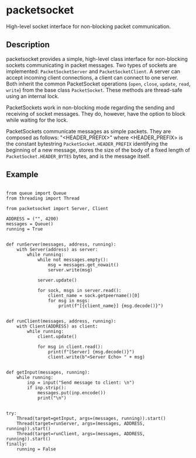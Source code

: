 # packetsocket

High-level socket interface for non-blocking packet communication.

## Description

packetsocket provides a simple, high-level class interface for non-blocking
sockets communicating in packet messages. Two types of sockets
are implemented: `PacketSocketServer` and `PacketSocketClient`. A server can accept incoming
client connections, a client can connect to one server. Both inherit the common PacketSocket
operations (`open`, `close`, `update`, `read`, `write`) from the base class `PacketSocket`.
These methods are thread-safe using an internal lock.

PacketSockets work in non-blocking mode regarding the sending and receiving of socket messages.
They do, however, have the option to block while waiting for the lock.

PacketSockets communicate messages as simple packets. They are composed as follows:
"<HEADER_PREFIX><body-size><body>"
where <HEADER_PREFIX> is the constant bytestring `PacketSocket.HEADER_PREFIX` identifying the
beginning of a new message, <body-size> stores the size of the body of a fixed length of
`PacketSocket.HEADER_BYTES` bytes, and <body> is the message itself.


## Example

```python3

from queue import Queue
from threading import Thread

from packetsocket import Server, Client

ADDRESS = ("", 4200)
messages = Queue()
running = True


def runServer(messages, address, running):
    with Server(address) as server:
        while running:
            while not messages.empty():
                msg = messages.get_nowait()
                server.write(msg)

            server.update()

            for sock, msgs in server.read():
                client_name = sock.getpeername()[0]
                for msg in msgs:
                    print(f"[{client_name}] {msg.decode()}")


def runClient(messages, address, running):
    with Client(ADDRESS) as client:
        while running:
            client.update()

            for msg in client.read():
                print(f"[Server] {msg.decode()}")
                client.write(b"<Server Echo> " + msg)


def getInput(messages, running):
    while running:
        inp = input("Send message to client: \n")
        if inp.strip():
            messages.put(inp.encode())
            print("\n")


try:
    Thread(target=getInput, args=(messages, running)).start()
    Thread(target=runServer, args=(messages, ADDRESS, running)).start()
    Thread(target=runClient, args=(messages, ADDRESS, running)).start()
finally:
    running = False

```
